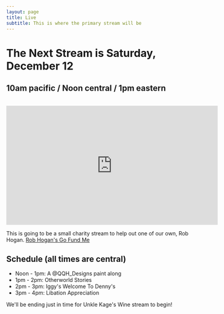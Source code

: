 ```yaml
---
layout: page
title: Live
subtitle: This is where the primary stream will be
---
```


# The Next Stream is Saturday, December 12
## 10am pacific / Noon central / 1pm eastern
<br>
<iframe width="560" height="315" src="https://www.youtube-nocookie.com/embed/LnMy3JPomYg" frameborder="0" allow="accelerometer; autoplay; clipboard-write; encrypted-media; gyroscope; picture-in-picture" allowfullscreen></iframe>

This is going to be a small charity stream to help out one of our own, Rob Hogan.
[Rob Hogan's Go Fund Me](https://www.gofundme.com/f/support-for-rob-hogan)


## Schedule (all times are central)
* Noon - 1pm: A @QQH_Designs paint along
* 1pm - 2pm: Otherworld Stories
* 2pm - 3pm: Iggy's Welcome To Denny's
* 3pm - 4pm: Libation Appreciation

We'll be ending just in time for Unkle Kage's Wine stream to begin!
